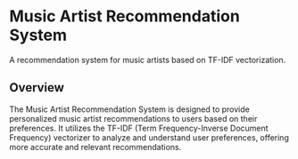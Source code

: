 # Music Artist Recommendation System
A recommendation system for music artists based on TF-IDF vectorization.

## Overview
The Music Artist Recommendation System is designed to provide personalized music artist recommendations to users based on their preferences. It utilizes the TF-IDF (Term Frequency-Inverse Document Frequency) vectorizer to analyze and understand user preferences, offering more accurate and relevant recommendations.
